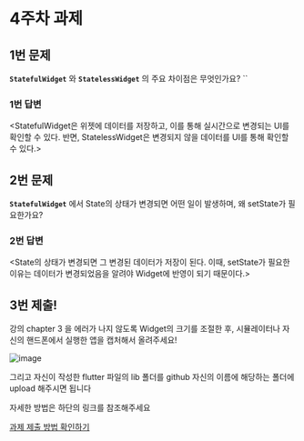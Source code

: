 # 4주차 과제

## 1번 문제

**`StatefulWidget`** 와 **`StatelessWidget`** 의 주요 차이점은 무엇인가요?
``
### 1번 답변

<StatefulWidget은 위젯에 데이터를 저장하고, 이를 통해 실시간으로 변경되는 UI를 확인할 수 있다.
반면, StatelessWidget은 변경되지 않을 데이터를 UI를 통해 확인할 수 있다.>

## 2번 문제

**`StatefulWidget`** 에서 State의 상태가 변경되면 어떤 일이 발생하며, 왜 setState가 필요한가요?


### 2번 답변

<State의 상태가 변경되면 그 변경된 데이터가 저장이 된다.
이때, setState가 필요한 이유는 데이터가 변경되었음을 알려야 Widget에 반영이 되기 때문이다.>


## 3번 제출!

강의 chapter 3 을 에러가 나지 않도록 Widget의 크기를 조절한 후, 
시뮬레이터나 자신의 핸드폰에서 실행한 앱을 캡처해서 올려주세요!

![image](https://github.com/GDSC-Hanyang/2023-App-Study/assets/141254653/f014c11e-6aca-4b52-a88e-2a2943e261a6)

그리고 자신이 작성한 flutter 파일의 lib 폴더를 github 자신의 이름에 해당하는 폴더에 upload 해주시면 됩니다

자세한 방법은 하단의 링크를 참조해주세요

[과제 제출 방법 확인하기](https://github.com/GDSC-Hanyang/2023-App-Study/issues/4)
